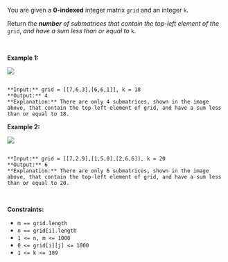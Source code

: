 You are given a **0-indexed** integer matrix `grid` and an integer `k`.


Return *the **number** of submatrices that contain the top-left element of the* `grid`, *and have a sum less than or equal to* `k`.


 


**Example 1:**


![](https://assets.leetcode.com/uploads/2024/01/01/example1.png)

```

**Input:** grid = [[7,6,3],[6,6,1]], k = 18
**Output:** 4
**Explanation:** There are only 4 submatrices, shown in the image above, that contain the top-left element of grid, and have a sum less than or equal to 18.
```

**Example 2:**


![](https://assets.leetcode.com/uploads/2024/01/01/example21.png)

```

**Input:** grid = [[7,2,9],[1,5,0],[2,6,6]], k = 20
**Output:** 6
**Explanation:** There are only 6 submatrices, shown in the image above, that contain the top-left element of grid, and have a sum less than or equal to 20.

```

 


**Constraints:**


* `m == grid.length`
* `n == grid[i].length`
* `1 <= n, m <= 1000`
* `0 <= grid[i][j] <= 1000`
* `1 <= k <= 109`


